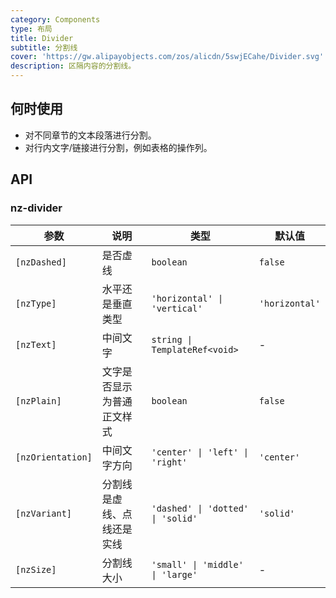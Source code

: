 ```yaml
---
category: Components
type: 布局
title: Divider
subtitle: 分割线
cover: 'https://gw.alipayobjects.com/zos/alicdn/5swjECahe/Divider.svg'
description: 区隔内容的分割线。
---
```


## 何时使用

- 对不同章节的文本段落进行分割。
- 对行内文字/链接进行分割，例如表格的操作列。

## API

### nz-divider

| 参数              | 说明                       | 类型                              | 默认值         |
| ----------------- | -------------------------- | --------------------------------- | -------------- |
| `[nzDashed]`      | 是否虚线                   | `boolean`                         | `false`        |
| `[nzType]`        | 水平还是垂直类型           | `'horizontal' \| 'vertical'`      | `'horizontal'` |
| `[nzText]`        | 中间文字                   | `string \| TemplateRef<void>`     | -              |
| `[nzPlain]`       | 文字是否显示为普通正文样式 | `boolean`                         | `false`        |
| `[nzOrientation]` | 中间文字方向               | `'center' \| 'left' \| 'right'`   | `'center'`     |
| `[nzVariant]`     | 分割线是虚线、点线还是实线 | `'dashed' \| 'dotted' \| 'solid'` | `'solid'`      |
| `[nzSize]`        | 分割线大小                 | `'small' \| 'middle' \| 'large'`  | -              |
